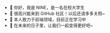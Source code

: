 - 👋 你好，我是 NINE，是一名在校大学生
- 👀 很高兴能来到 GitHub 社区！以后还请多多关照~
- 🌱 本人致力于前端领域，目前正在学习中
- 💞️ 在未来的日子里，让我们一起变得更好吧~
<!---
Pu-NINE-9/Pu-NINE-9 is a ✨ special ✨ repository because its `README.md` (this file) appears on your GitHub profile.
You can click the Preview link to take a look at your changes.
--->
